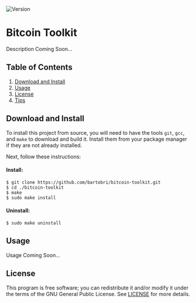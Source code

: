 ![Version](https://img.shields.io/badge/Version-1.0.0-green.svg)

Bitcoin Toolkit
===============

Description Coming Soon...

Table of Contents
-----------------

1. [Download and Install](#download-and-install)
2. [Usage](#usage)
3. [License](#license)
4. [Tips](#tips)

Download and Install
--------------------

To install this project from source, you will need to have the tools `git`,
`gcc`, and `make` to download and build it. Install them from your package
manager if they are not already installed.

Next, follow these instructions:

#### Install:
```
$ git clone https://github.com/bartobri/bitcoin-toolkit.git
$ cd ./bitcoin-toolkit
$ make
$ sudo make install
```

#### Uninstall:

```
$ sudo make uninstall
```

Usage
-----

Usage Coming Soon...

License
-------

This program is free software; you can redistribute it and/or modify it
under the terms of the GNU General Public License. See [LICENSE](LICENSE) for
more details.
